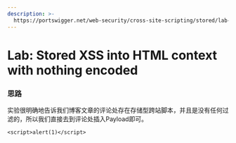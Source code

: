 ```yaml
---
description: >-
  https://portswigger.net/web-security/cross-site-scripting/stored/lab-html-context-nothing-encoded
---
```


# Lab: Stored XSS into HTML context with nothing encoded

### 思路

实验很明确地告诉我们博客文章的评论处存在存储型跨站脚本，并且是没有任何过滤的，所以我们直接去到评论处插入Payload即可。

```
<script>alert(1)</script>
```
